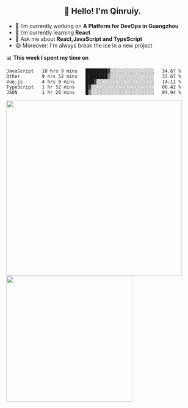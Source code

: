 <h2 align="center">👋 Hello! I'm Qinruiy.</h2>


- 🔭 I’m currently working on **A Platform for DevOps in Guangzhou**
- 🌱 I’m currently learning **React**
- 💬 Ask me about **React,JavaScript and TypeScript**
- 😃 Moreover: I'm always break the ice in a new project

📊 **This week I spent my time on**

<!--START_SECTION:waka-->
```text
JavaScript   10 hrs 9 mins   ████████▓░░░░░░░░░░░░░░░░   34.67 % 
Other        9 hrs 52 mins   ████████▒░░░░░░░░░░░░░░░░   33.67 % 
Vue.js       4 hrs 8 mins    ███▓░░░░░░░░░░░░░░░░░░░░░   14.11 % 
TypeScript   1 hr 52 mins    █▓░░░░░░░░░░░░░░░░░░░░░░░   06.42 % 
JSON         1 hr 26 mins    █▒░░░░░░░░░░░░░░░░░░░░░░░   04.94 % 
```
<!--END_SECTION:waka-->

<p>
<img align="left" width="460" src="https://github-readme-stats.vercel.app/api?username=Qinruiy&custom_title=Qrinruiy's Github Stats&theme=graywhite&hide_border=true"/> <img align="left" width="330" src="https://github-readme-stats.vercel.app/api/top-langs/?username=Qinruiy&layout=compact&theme=graywhite&hide_border=true"/>
</p>
